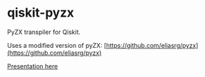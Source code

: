 # qiskit-pyzx
PyZX transpiler for Qiskit.

Uses a modified version of pyZX: [https://github.com/eliasrg/pyzx](https://github.com/eliasrg/pyzx)

[Presentation here](https://docs.google.com/presentation/d/1gWrdrD_u-AAZCYuBCZ2NcIlsk-lMCd8n/edit#slide=id.g60ab39524e_0_0)
